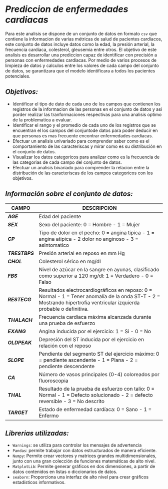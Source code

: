 # _***Prediccion de enfermedades cardiacas***_

Para este analisis se dispone de un conjunto de datos en formato `csv` que contiene la informacion de varias métricas de salud de pacientes cardíacos, este conjunto de datos incluye datos como la edad, la presión arterial, la frecuencia cardíaca, colesterol, gleusemia entre otros.
El objetivo de este analisis es desarrollar una prediccion capaz de identificar con precisión a personas con enfermedades cardíacas.
Por medio de varios procesos de limpieza de datos y calculos entre los valores de cada campo del conjunto de datos, se garantizara que el modelo identificara a todos los pacientes potenciales.

## _***Objetivos:***_

+ Identificar el tipo de dato de cada uno de los campos que contienen los registros de la informacion de las personas en el conjunto de datos y asi porder realizar las tranformaciones respectivas para una analisis optimo de la problematica a evaluar.
+ Identificar el rango y el promedio de cada uno de los registros que se encuentran el los campos del conjuntode datos para poder deducir en que personas es mas frecuente encontrar enfermedades cardiacas.
+ Efectuar un analisis univariado para comprender saber como es el comportamiento de las caracteriscas y mirar como es su distribución en el conjunto de datos.
+ Visualizar los datos categoricos para analizar como es la frecuencia de las categorias de cada campo del conjunto de datos.
+ Efectuar un analisis bivariado para comprender la relacion entre la distribución de las caracteriscas de los campos categoricos con los objetivos.

## _***Información sobre el conjunto de datos:***_

CAMPO            | DESCRIPCION
-----------------|------------------------------------------------------------------------
_***AGE***_      | Edad del paciente
_***SEX***_      | Sexo del paciente: 0 = Hombre - 1 = Mujer
_***CP***_       | Tipo de dolor en el pecho: 0 = angina tipica - 1 = angina atipica - 2 dolor no anginoso - 3 = asintomatico
_***TRESTBPS***_ | Presión arterial en reposo en mm Hg
_***CHOL***_     | Colesterol sérico en mg/dl
_***FBS***_      | Nivel de azúcar en la sangre en ayunas, clasificado como superior a 120 mg/dl: 1 = Verdadero - 0 = Falso
_***RESTECG***_  | Resultados electrocardiográficos en reposo: 0 = Normal - 1 = Tener anomalía de la onda ST-T - 2 = Mostrando hipertrofia ventricular izquierda probable o definitiva.
_***THALACH***_  | Frecuencia cardíaca máxima alcanzada durante una prueba de esfuerzo
_***EXANG***_    | Angina inducida por el ejercicio: 1 = Si - 0 = No
_***OLDPEAK***_  | Depresión del ST inducida por el ejercicio en relación con el reposo
_***SLOPE***_    | Pendiente del segmento ST del ejercicio máximo: 0 = pendiente ascendente - 1 = Plana - 2 = pendiente descendente
_***CA***_       | Número de vasos principales (0-4) coloreados por fluoroscopia
_***THAL***_     | Resultado de la prueba de esfuerzo con talio: 0 = Normal - 1 = Defecto solucionado - 2 = defecto reversible - 3 = No descrito
_***TARGET***_   | Estado de enfermedad cardíaca: 0 = Sano - 1 = Enfermo

## _***Librerias utilizadas:***_

+ `Warnings`: se utiliza para controlar los mensajes de advertencia
+ `Pandas`: permite trabajar con datos estructurados de manera eficiente.
+ `Numpy`: Permite crear vectores y matrices grandes multidimensionales, junto con una gran colección de funciones matemáticas de alto nivel.
+ `MatplotLib`: Permite generar gráficos en dos dimensiones, a partir de datos contenidos en listas o diccionarios de datos.
+ `seaborn`: Proporciona una interfaz de alto nivel para crear gráficos estadísticos informativos.

